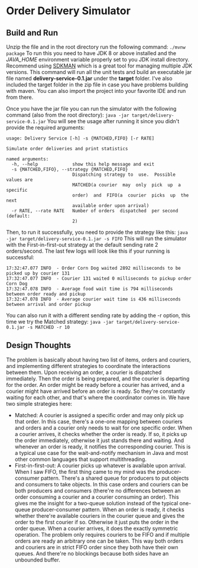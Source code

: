# Order Delivery Simulator

## Build and Run

Unzip the file and in the root directory run the following command:
`./mvnw package`
To run this you need to have JDK 8 or above installed and the *JAVA_HOME* environment variable properly set to you JDK install directory. Recommend using [SDKMAN](https://sdkman.io/) which is a great tool for managing multiple JDK versions.
This command will run all the unit tests and build an executable jar file named **delivery-service-0.1.jar** under the **target** folder. I've also included the target folder in the zip file in case you have problems building with maven. You can also import the project into your favorite IDE and run from there.

Once you have the jar file you can run the simulator with the following command (also from the root directory):
`java -jar target/delivery-service-0.1.jar`
You will see the usage after running it since you didn't provide the required arguments:
```
usage: Delivery Service [-h] -s {MATCHED,FIFO} [-r RATE]

Simulate order deliveries and print statistics

named arguments:
  -h, --help             show this help message and exit
  -s {MATCHED,FIFO}, --strategy {MATCHED,FIFO}
                         Dispatching strategy to  use.  Possible values are
                         MATCHED(a courier  may  only  pick  up  a specific
                         order)  and  FIFO(a  courier  picks  up  the  next
                         available order upon arrival)
  -r RATE, --rate RATE   Number of orders  dispatched  per second (default:
                         2)
```
Then, to run it successfully, you need to provide the strategy like this:
`java -jar target/delivery-service-0.1.jar -s FIFO`
This will run the simulator with the First-in-first-out strategy at the default sending rate 2 orders/second.
The last few logs will look like this if your running is successful:
```
17:32:47.077 INFO  - Order Corn Dog waited 2892 milliseconds to be picked up by courier 131
17:32:47.077 INFO  - Courier 131 waited 0 milliseconds to pickup order Corn Dog
17:32:47.078 INFO  - Average food wait time is 794 milliseconds between order ready and pickup
17:32:47.078 INFO  - Average courier wait time is 436 milliseconds between arrival and order pickup
```
You can also run it with a different sending rate by adding the -r option, this time we try the Matched strategy:
`java -jar target/delivery-service-0.1.jar -s MATCHED -r 10`

## Design Thoughts

The problem is basically about having two list of items, orders and couriers, and implementing different strategies to coordinate the interactions between them.
Upon receiving an order, a courier is dispatched immediately.  Then the order is being prepared, and the courier is departing for the order. An order might be ready before a courier has arrived, and a courier might have arrived before an order is ready. So they're constantly waiting for each other, and that's where the coordinator comes in. We have two simple strategies here:

- Matched: A courier is assigned a specific order and may only pick up that order. In this case, there's a one-one mapping between couriers and orders and a courier only needs to wait for one specific order. When a courier arrives, it checks whether the order is ready. If so, it picks up the order immediately, otherwise it just stands there and waiting. And whenever an order is ready, it notifies the corresponding courier. This is a typical use case for the wait-and-notify mechanism in Java and most other common languages that support multithreading.
- First-in-first-out: A courier picks up whatever is available upon arrival. When I saw FIFO, the first thing came to my mind was the producer-consumer pattern. There's a shared queue for producers to put objects and consumers to take objects. In this case orders and couriers can be both producers and consumers (there're no differences between an order consuming a courier and a courier consuming an order). This gives me the insight for a two-queue solution instead of the typical one-queue producer-consumer pattern. When an order is ready, it checks whether there're available couriers in the courier queue and gives the order to the first courier if so. Otherwise it just puts the order in the order queue. When a courier arrives, it does the exactly symmetric operation. The problem only requires couriers to be FIFO and if multiple orders are ready an arbitrary one can be taken. This way both orders and couriers are in strict FIFO order since they both have their own queues. And there're no blockings because both sides have an unbounded buffer.